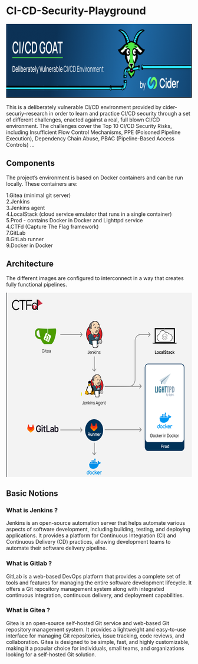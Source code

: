 # CI-CD-Security-Playground

<p align="center">
<img src="https://github.com/khalilsellamii/CI-CD-Security-Playground/blob/main/images/cicdgoatbycider.png" alt="Alt text" width="1000" height="200">
</p>  
  


This is a deliberately vulnerable CI/CD environment provided by cider-securiy-research in order to learn and practice CI/CD security through a set of different challenges, enacted against a real, full blown CI/CD environment. The challenges cover the Top 10 CI/CD Security Risks, including Insufficient Flow Control Mechanisms, PPE (Poisoned Pipeline Execution), Dependency Chain Abuse, PBAC (Pipeline-Based Access Controls) ...  

## Components
The project’s environment is based on Docker containers and can be run locally. These containers are:

1.Gitea (minimal git server)  
2.Jenkins  
3.Jenkins agent  
4.LocalStack (cloud service emulator that runs in a single container)  
5.Prod - contains Docker in Docker and Lighttpd service  
4.CTFd (Capture The Flag framework)  
7.GitLab  
8.GitLab runner  
9.Docker in Docker  

## Architecture  
The different images are configured to interconnect in a way that creates fully functional pipelines.  
<p align="center">
<img src="https://github.com/khalilsellamii/CI-CD-Security-Playground/blob/main/images/Architecture_generale.png" alt="Alt text" width="1000" height="500">
</p>  

## Basic Notions

### What is Jenkins ? 
Jenkins is an open-source automation server that helps automate various aspects of software development, including building, testing, and deploying applications. It provides a platform for Continuous Integration (CI) and Continuous Delivery (CD) practices, allowing development teams to automate their software delivery pipeline.  

### What is Gitlab ? 
GitLab is a web-based DevOps platform that provides a complete set of tools and features for managing the entire software development lifecycle. It offers a Git repository management system along with integrated continuous integration, continuous delivery, and deployment capabilities.  

### What is Gitea ?
Gitea is an open-source self-hosted Git service and web-based Git repository management system. It provides a lightweight and easy-to-use interface for managing Git repositories, issue tracking, code reviews, and collaboration. Gitea is designed to be simple, fast, and highly customizable, making it a popular choice for individuals, small teams, and organizations looking for a self-hosted Git solution.  
